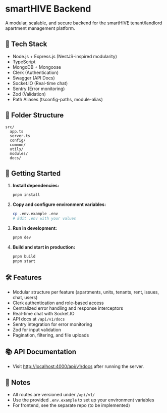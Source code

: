 # smartHIVE Backend

A modular, scalable, and secure backend for the smartHIVE tenant/landlord apartment management platform.

## 🧱 Tech Stack
- Node.js + Express.js (NestJS-inspired modularity)
- TypeScript
- MongoDB + Mongoose
- Clerk (Authentication)
- Swagger (API Docs)
- Socket.IO (Real-time chat)
- Sentry (Error monitoring)
- Zod (Validation)
- Path Aliases (tsconfig-paths, module-alias)

## 📁 Folder Structure
```
src/
  app.ts
  server.ts
  config/
  common/
  utils/
  modules/
  docs/
```

## 🚀 Getting Started
1. **Install dependencies:**
   ```sh
   pnpm install
   ```
2. **Copy and configure environment variables:**
   ```sh
   cp .env.example .env
   # Edit .env with your values
   ```
3. **Run in development:**
   ```sh
   pnpm dev
   ```
4. **Build and start in production:**
   ```sh
   pnpm build
   pnpm start
   ```

## 🛠️ Features
- Modular structure per feature (apartments, units, tenants, rent, issues, chat, users)
- Clerk authentication and role-based access
- Centralized error handling and response interceptors
- Real-time chat with Socket.IO
- API docs at `/api/v1/docs`
- Sentry integration for error monitoring
- Zod for input validation
- Pagination, filtering, and file uploads

## 📚 API Documentation
- Visit [http://localhost:4000/api/v1/docs](http://localhost:4000/api/v1/docs) after running the server.

## 📝 Notes
- All routes are versioned under `/api/v1/`
- Use the provided `.env.example` to set up your environment variables
- For frontend, see the separate repo (to be implemented) 